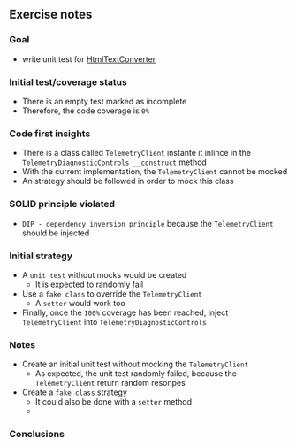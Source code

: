 ## Exercise notes
### Goal
- write unit test for [HtmlTextConverter](./src/TelemetrySystem/TelemetryDiagnosticControls.php)

### Initial test/coverage status
- There is an empty test marked as incomplete
- Therefore, the code coverage is `0%`

### Code first insights
- There is a class called `TelemetryClient` instante it inlince in the `TelemetryDiagnosticControls __construct` method
- With the current implementation, the `TelemetryClient` cannot be mocked
- An strategy should be followed in order to mock this class

### SOLID principle violated
- `DIP - dependency inversion principle` because the `TelemetryClient` should be injected

### Initial strategy
- A `unit test` without mocks would be created
    - It is expected to randomly fail
- Use a `fake class` to override the `TelemetryClient`
    - A `setter` would work too
- Finally, once the `100%` coverage has been reached, inject `TelemetryClient` into `TelemetryDiagnosticControls`

### Notes
- Create an initial unit test without mocking the `TelemetryClient`
    - As expected, the unit test randomly failed, because the `TelemetryClient` return random resonpes
- Create a `fake class` strategy
    - It could also be done with a `setter` method
    - 
### Conclusions
